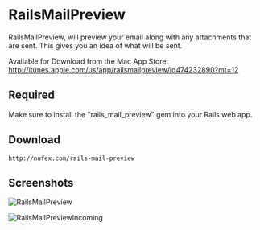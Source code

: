 # RailsMailPreview

RailsMailPreview, will preview your email along with any attachments that are sent. This gives you an idea of what will be sent.

Available for Download from the Mac App Store: http://itunes.apple.com/us/app/railsmailpreview/id474232890?mt=12

## Required

Make sure to install the "rails_mail_preview" gem into your Rails web app.

## Download

    http://nufex.com/rails-mail-preview

## Screenshots

![RailsMailPreview](https://github.com/downloads/fernyb/RailsMailPreview/rails_mail_preview_screenshot.png)

![RailsMailPreviewIncoming](https://github.com/downloads/fernyb/RailsMailPreview/rails_mail_preview_2.png)
